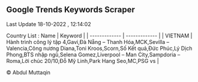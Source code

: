 

## Google Trends Keywords Scraper 
 
Last Update 18-10-2022 , 12:14:02

Country List :
 Name  | Keyword |
| ------------- | ------------- |
| VIETNAM | Hành trình công lý tập 4,Gavi,Đà Nẵng – Thanh Hóa,MCK,Sevilla – Valencia,Công nương Diana,Toni Kroos,Scorn,Số Kết quả,Đức Phúc,Lý Dịch Phong,BTS nhập ngũ,Selena Gomez,Liverpool – Man City,Sampdoria – Roma,Lời chúc 20/10,Đỗ Mỹ Linh,Park Hang Seo,MC,PSG vs |



© Abdul Muttaqin 

